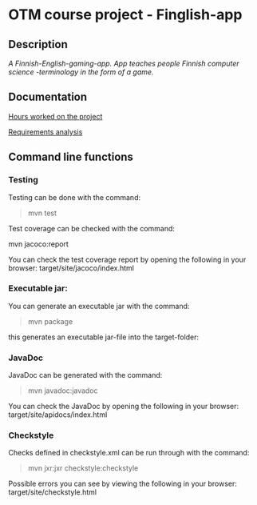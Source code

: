 # OTM course project - Finglish-app

## Description 
_A Finnish-English-gaming-app. App teaches people Finnish computer science -terminology in the form of a game._ 

## Documentation

[Hours worked on the project](https://github.com/saarasat/finglish-app-otm-2019/blob/master/Documentation/Hours%20worked.md)

[Requirements analysis](https://github.com/saarasat/finglish-app-otm-2019/blob/master/Documentation/Requirements%20analysis.md)

## Command line functions

### Testing
Testing can be done with the command:

> mvn test

Test coverage can be checked with the command:

mvn jacoco:report

You can check the test coverage report by opening the following in your browser: target/site/jacoco/index.html

### Executable jar:

You can generate an executable jar with the command:

> mvn package

this generates an executable jar-file into the target-folder:

### JavaDoc

JavaDoc can be generated with the command:

> mvn javadoc:javadoc

You can check the JavaDoc by opening the following in your browser: target/site/apidocs/index.html

### Checkstyle

Checks defined in checkstyle.xml can be run through with the command:

> mvn jxr:jxr checkstyle:checkstyle

Possible errors you can see by viewing the following in your browser: target/site/checkstyle.html
